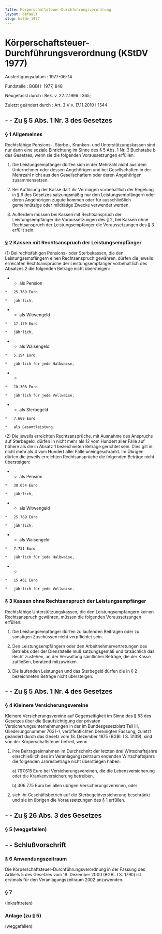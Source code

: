 ```yaml
---
Title: Körperschaftsteuer-Durchführungsverordnung
layout: default
slug: kstdv_1977
---
```


# Körperschaftsteuer-Durchführungsverordnung (KStDV 1977)

Ausfertigungsdatum
:   1977-06-14

Fundstelle
:   BGBl I: 1977, 848

Neugefasst durch
:   Bek. v. 22.2.1996 I 365;

Zuletzt geändert durch
:   Art. 3 V v. 17.11.2010 I 1544


## - - Zu § 5 Abs. 1 Nr. 3 des Gesetzes



### § 1 Allgemeines

Rechtsfähige Pensions-, Sterbe-, Kranken- und Unterstützungskassen
sind nur dann eine soziale Einrichtung im Sinne des § 5 Abs. 1 Nr. 3
Buchstabe b des Gesetzes, wenn sie die folgenden Voraussetzungen
erfüllen:

1.  Die Leistungsempfänger dürfen sich in der Mehrzahl nicht aus dem
    Unternehmer oder dessen Angehörigen und bei Gesellschaften in der
    Mehrzahl nicht aus den Gesellschaftern oder deren Angehörigen
    zusammensetzen.


2.  Bei Auflösung der Kasse darf ihr Vermögen vorbehaltlich der Regelung
    in § 6 des Gesetzes satzungsmäßig nur den Leistungsempfängern oder
    deren Angehörigen zugute kommen oder für ausschließlich gemeinnützige
    oder mildtätige Zwecke verwendet werden.


3.  Außerdem müssen bei Kassen mit Rechtsanspruch der Leistungsempfänger
    die Voraussetzungen des § 2, bei Kassen ohne Rechtsanspruch der
    Leistungsempfänger die Voraussetzungen des § 3 erfüllt sein.





### § 2 Kassen mit Rechtsanspruch der Leistungsempfänger

(1) Bei rechtsfähigen Pensions- oder Sterbekassen, die den
Leistungsempfängern einen Rechtsanspruch gewähren, dürfen die jeweils
erreichten Rechtsansprüche der Leistungsempfänger vorbehaltlich des
Absatzes 2 die folgenden Beträge nicht übersteigen:

*    *   als Pension

    *   25.769 Euro

    *   jährlich,


*    *   als Witwengeld

    *   17.179 Euro

    *   jährlich,


*    *   als Waisengeld

    *   5.154 Euro

    *   jährlich für jede Halbwaise,


*    *
    *   10.308 Euro

    *   jährlich für jede Vollwaise,


*    *   als Sterbegeld

    *   7.669 Euro

    *   als Gesamtleistung.




(2) Die jeweils erreichten Rechtsansprüche, mit Ausnahme des Anspruchs
auf Sterbegeld, dürfen in nicht mehr als 12 vom Hundert aller Fälle
auf höhere als die in Absatz 1 bezeichneten Beträge gerichtet sein.
Dies gilt in nicht mehr als 4 vom Hundert aller Fälle uneingeschränkt.
Im Übrigen dürfen die jeweils erreichten Rechtsansprüche die folgenden
Beträge nicht übersteigen:

*    *   als Pension

    *   38.654 Euro

    *   jährlich,


*    *   als Witwengeld

    *   25.769 Euro

    *   jährlich,


*    *   als Waisengeld

    *   7.731 Euro

    *   jährlich für jede Halbwaise,


*    *
    *   15.461 Euro

    *   jährlich für jede Vollwaise.





### § 3 Kassen ohne Rechtsanspruch der Leistungsempfänger

Rechtsfähige Unterstützungskassen, die den Leistungsempfängern keinen
Rechtsanspruch gewähren, müssen die folgenden Voraussetzungen
erfüllen:

1.  Die Leistungsempfänger dürfen zu laufenden Beiträgen oder zu sonstigen
    Zuschüssen nicht verpflichtet sein.


2.  Den Leistungsempfängern oder den Arbeitnehmervertretungen des Betriebs
    oder der Dienststelle muß satzungsgemäß und tatsächlich das Recht
    zustehen, an der Verwaltung sämtlicher Beträge, die der Kasse
    zufließen, beratend mitzuwirken.


3.  Die laufenden Leistungen und das Sterbegeld dürfen die in § 2
    bezeichneten Beträge nicht übersteigen.





## - - Zu § 5 Abs. 1 Nr. 4 des Gesetzes



### § 4 Kleinere Versicherungsvereine

Kleinere Versicherungsvereine auf Gegenseitigkeit im Sinne des § 53
des Gesetzes über die Beaufsichtigung der privaten
Versicherungsunternehmungen in der im Bundesgesetzblatt Teil III,
Gliederungsnummer 7631-1, veröffentlichten bereinigten Fassung,
zuletzt geändert durch das Gesetz vom 18. Dezember 1975 (BGBl. I S.
3139), sind von der Körperschaftsteuer befreit, wenn

1.  ihre Beitragseinnahmen im Durchschnitt der letzten drei
    Wirtschaftsjahre einschließlich des im Veranlagungszeitraum endenden
    Wirtschaftsjahrs die folgenden Jahresbeträge nicht überstiegen haben:

    a)  797.615 Euro bei Versicherungsvereinen, die die Lebensversicherung
        oder die Krankenversicherung betreiben,


    b)  306.775 Euro bei allen übrigen Versicherungsvereinen, oder





2.  sich ihr Geschäftsbetrieb auf die Sterbegeldversicherung beschränkt
    und sie im übrigen die Voraussetzungen des § 1 erfüllen.





## - - Zu § 26 Abs. 3 des Gesetzes



### § 5 (weggefallen)



## - - Schlußvorschrift



### § 6 Anwendungszeitraum

Die Körperschaftsteuer-Durchführungsverordnung in der Fassung des
Artikels 5 des Gesetzes vom 19. Dezember 2000 (BGBl. I S. 1790) ist
erstmals für den Veranlagungszeitraum 2002 anzuwenden.


### § 7

(Inkrafttreten)


### Anlage (zu § 5)

(weggefallen)

